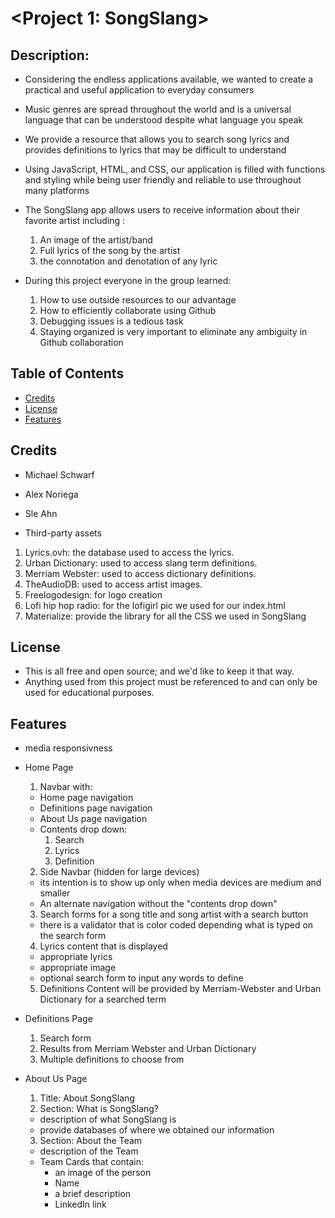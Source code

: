 # <Project 1: SongSlang>
## Description:
  - Considering the endless applications available, we wanted to create a practical and useful application to everyday consumers
      
  - Music genres are spread throughout the world and is a universal language that can be understood despite what language you speak
      
  - We provide a resource that allows you to search song lyrics and provides definitions to lyrics that may be difficult to understand
      
  - Using JavaScript, HTML, and CSS, our application is filled with functions and styling while being user friendly and reliable to use throughout many platforms

- The SongSlang app allows users to receive information about their favorite artist including : 
  1. An image of the artist/band
  2. Full lyrics of the song by the artist
  3. the connotation and denotation of any lyric 
  

- During this project everyone in the group learned:
  1. How to use outside resources to our advantage
  2. How to efficiently collaborate using Github 
  3. Debugging issues is a tedious task
  4. Staying organized is very important to eliminate any ambiguity in Github collaboration 

## Table of Contents 
- [Credits](#Credits)
- [License](#license)
- [Features](#Features)

## Credits
- Michael Schwarf
- Alex Noriega
- Sle Ahn

- Third-party assets
 1. Lyrics.ovh: the database used to access the lyrics.
 2. Urban Dictionary: used to access slang term definitions.
 3. Merriam Webster: used to access dictionary definitions.
 4. TheAudioDB: used to access artist images.
 5. Freelogodesign: for logo creation
 6. Lofi hip hop radio: for the lofigirl pic we used for our index.html
 7. Materialize: provide the library for all the CSS we used in SongSlang

## License
- This is all free and open source; and we'd like to keep it that way.
- Anything used from this project must be referenced to and can only be used for educational purposes.

## Features
- media responsivness
- Home Page
  1. Navbar with:
    - Home page navigation
    - Definitions page navigation
    - About Us page navigation
    - Contents drop down:
      1. Search
      2. Lyrics
      3. Definition
  2. Side Navbar (hidden for large devices)
    - its intention is to show up only when media devices are medium and smaller
    - An alternate navigation without the "contents drop down" 
  3. Search forms for a song title and song artist with a search button
    - there is a validator that is color coded depending what is typed on the search form
  4. Lyrics content that is displayed 
    - appropriate lyrics
    - appropriate image
    - optional search form to input any words to define
  5. Definitions Content will be provided by Merriam-Webster and Urban Dictionary for a searched term

- Definitions Page
  1. Search form
  2. Results from Merriam Webster and Urban Dictionary
  3. Multiple definitions to choose from
- About Us Page
  1. Title: About SongSlang
  2. Section: What is SongSlang?
    - description of what SongSlang is
    - provide databases of where we obtained our information
  3. Section: About the Team
    - description of the Team
    - Team Cards that contain:
      - an image of the person
      - Name
      - a brief description
      - LinkedIn link